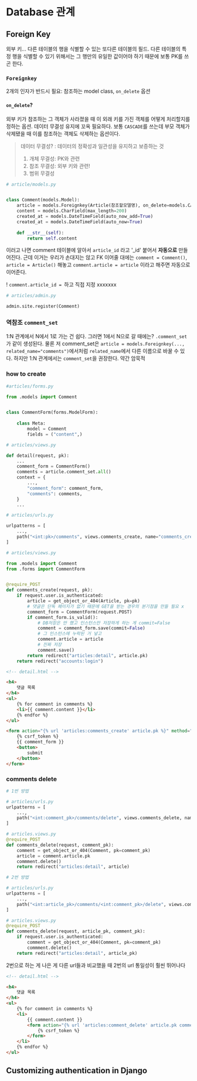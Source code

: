 # Database 관계

## Foreign Key

외부 키... 다른 테이블의 행을 식별할 수 있는 또다른 테이블의 필드. 다른 테이블의 특정 행을 식별할 수 있기 위해서는 그 행만의 유일한 값이어야 하기 때문에 보통 PK를 쓰곤 한다.



### `Foreignkey`

2개의 인자가 반드시 필요: 참조하는 model class, `on_delete` 옵션

#### `on_delete`? 

외부 키가 참조하는 그 객체가 사라졌을 때 이 외래 키를 가진 객체를 어떻게 처리할지를 정하는 옵션. 데이터 무결성 유지에 꼬옥 필요하다.
보통 `CASCADE`를 쓰는데 부모 객체가 삭제됐을 때 이를 참조하는 객체도 삭제하는 옵션이다.

> 데이터 무결성?
> : 데이터의 정확성과 일관성을 유지하고 보증하는 것
>
> 1. 개체 무결성: PK와 관련
> 2. 참조 무결성: 외부 키와 관련!
> 3. 범위 무결성



```python
# article/models.py


class Comment(models.Model):
    article = models.Foreignkey(Article(참조할모델명), on_delete=models.CASCADE)
    content = models.CharField(max_length=200)
    created_at = models.DateTimeField(auto_now_add=True)
    created_at = models.DateTimeField(auto_now=True)
    
    def __str__(self):
        return self.content
```



이러고 나면 comment 테이블에 알아서 `article_id` 라고 '_id' 붙어서 **자동으로** 만들어진다. 근데 이거는 우리가 손대지는 않고 FK 이어줄 대에는 `comment = Comment()`, `article = Article()` 해놓고 `comment.article = article` 이라고 해주면 자동으로 이어준다. 

! `comment.article_id = `하고 직접 지정 xxxxxxx



```python
# articles/admin.py

admin.site.register(Comment)
```



### 역참조 `comment_set`

1:N 관계에서 N에서 1로 가는 건 쉽다. 그러면 1에서 N으로 갈 때에는? `.comment_set` 가 같이 생성된다. 물론 저 comment_set은 `article = models.Foreignkey(..., related_name="comments")`에서처럼 `related_name`에서 다른 이름으로 바꿀 수 있다. 하지만 1:N 관계에서는 `comment_set`을 권장한다. 약간 암묵적



### how to create

```python
#articles/forms.py

from .models import Comment


class CommentForm(forms.ModelForm):
    
    class Meta:
        model = Comment
        fields = ("content",)
```



```python
# articles/views.py

def detail(request, pk):
    ...
    comment_form = CommentForm()
    comments = article.comment_set.all()
    context = {
        ...,
        "comment_form": comment_form,
        "comments": comments,
    }
    ...
```



```python
# articles/urls.py

urlpatterns = [
    ...,
    path("<int:pk>/comments", views.comments_create, name="comments_create")
]
```



```python
# articles/views.py

from .models import Comment
from .forms import CommentForm


@require_POST
def comments_create(request, pk):
    if request.user.is_authenticated:
	    article = get_object_or_404(Article, pk=pk)
	    # 댓글은 단독 페이지가 없기 때문에 GET을 받는 경우의 분기점을 만들 필요 x
	    comment_form = CommentForm(request.POST)
	    if comment_form.is_valid():
	        # DB저장은 안 했고 인스턴스만 저장하게 하는 게 commit=False
        	comment = comment_form.save(commit=False)
    	    # 그 인스턴스에 누락된 거 넣고
	        comment.article = article
        	# 진짜 저장
    	    comment.save()
	    return redirect("articles:detail", article.pk)
	return redirect("accounts:login")
```



```html
<!-- detail.html -->

<h4>
    댓글 목록
</h4>
<ul>
    {% for comment in comments %}
    <li>{{ comment.content }}</li>
    {% endfor %}
</ul>

<form action="{% url 'articles:comments_create' article.pk %}" method="POST">
    {% csrf_token %}
    {{ comment_form }}
    <button>
        submit
    </button>
</form>
```



### comments delete

```python
# 1번 방법

# articles/urls.py
urlpatterns = [
    ...,
    path("<int:comment_pk>/comments/delete", views.comments_delete, name="comments_delete"),
]

# articles.views.py
@require_POST
def comments_delete(request, comment_pk):
    comment = get_object_or_404(Comment, pk=comment_pk)
    article = comment.article.pk
    commment.delete()
    return redirect("articles:detail", article)
```



```python
# 2번 방법

# articles/urls.py
urlpatterns = [
    ...,
    path("<int:article_pk>/comments/<int:comment_pk>/delete", views.comments_delete, name="comments_delete"),
]

# articles.views.py
@require_POST
def comments_delete(request, article_pk, comment_pk):
    if request.user.is_authenticated:
        comment = get_object_or_404(Comment, pk=comment_pk)
    	commment.delete()
    return redirect("articles:detail", article_pk)
```

2번으로 하는 게 나은 게 다른 url들과 비교했을 때 2번의 url 통일성이 훨씬 뛰어나다



```html
<!-- detail.html -->

<h4>
    댓글 목록
</h4>
<ul>
    {% for comment in comments %}
    <li>
        {{ comment.content }}
        <form action="{% url 'articles:comment_delete' article.pk comment.pk %}" method="POST">
            {% csrf_token %}
        </form>
    </li>
    {% endfor %}
</ul>
```




## Customizing authentication in Django

